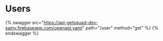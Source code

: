 # Users

{% swagger src="https://api-getsquad-dev-samy.firebaseapp.com/openapi.yaml" path="/user" method="get" %}
{% endswagger %}
